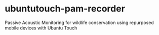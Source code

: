 # ubuntutouch-pam-recorder
Passive Acoustic Monitoring for wildlife conservation using repurposed mobile devices with Ubuntu Touch
